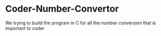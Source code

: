 # Coder-Number-Convertor
We trying to build the program in C for all the number conversion that is important to coder 
